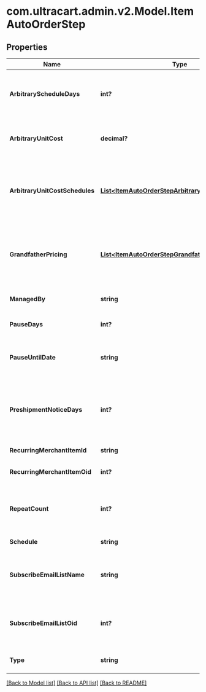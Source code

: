 # com.ultracart.admin.v2.Model.ItemAutoOrderStep
## Properties

Name | Type | Description | Notes
------------ | ------------- | ------------- | -------------
**ArbitraryScheduleDays** | **int?** | If the schedule is arbitrary, then this is the number of days | [optional] 
**ArbitraryUnitCost** | **decimal?** | Arbitrary unit cost used to override the regular item cost | [optional] 
**ArbitraryUnitCostSchedules** | [**List&lt;ItemAutoOrderStepArbitraryUnitCostSchedule&gt;**](ItemAutoOrderStepArbitraryUnitCostSchedule.md) | Arbitrary unit costs schedules for more advanced discounting by rebill attempt | [optional] 
**GrandfatherPricing** | [**List&lt;ItemAutoOrderStepGrandfatherPricing&gt;**](ItemAutoOrderStepGrandfatherPricing.md) | Grand-father pricing configuration if the rebill schedule has changed over time | [optional] 
**ManagedBy** | **string** | Managed by (defaults to UltraCart) | [optional] 
**PauseDays** | **int?** | Number of days to pause | [optional] 
**PauseUntilDate** | **string** | Wait for this step to happen until the specified date | [optional] 
**PreshipmentNoticeDays** | **int?** | If set, a pre-shipment notice is sent to the customer this many days in advance | [optional] 
**RecurringMerchantItemId** | **string** | Item id to rebill | [optional] 
**RecurringMerchantItemOid** | **int?** | Item object identifier to rebill | [optional] 
**RepeatCount** | **int?** | Number of times to rebill.  Last step can be null for infinite | [optional] 
**Schedule** | **string** | Frequency of the rebill | [optional] 
**SubscribeEmailListName** | **string** | Email list name to subscribe the customer to when the rebill occurs | [optional] 
**SubscribeEmailListOid** | **int?** | Email list identifier to subscribe the customer to when this rebill occurs | [optional] 
**Type** | **string** | Type of step (item or pause) | [optional] 


[[Back to Model list]](../README.md#documentation-for-models) [[Back to API list]](../README.md#documentation-for-api-endpoints) [[Back to README]](../README.md)

